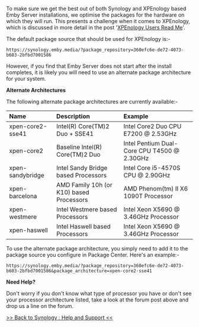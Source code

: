 To make sure we get the best out of both Synology and XPEnology based Emby Server installations, we optimise the packages for the hardware on which they will run. This presents a challenge when it comes to XPEnology, which is discussed in more detail in the post '[XPEnology Users Read Me](https://emby.media/community/index.php?/topic/40411-xpenology-users-read-me/)'.

The default package source that should be used for XPEnology is:-

    https://synology.emby.media/?package_repository=360efc6e-de72-4073-b603-2bfbd7001586

However, if you find that Emby Server does not start after the install completes, it is likely you will need to use an alternate package architecture for your system.

__Alternate Architectures__

The following alternate package architectures are currently available:-

| Name | Description | Example |
| :---- | :----------- | :------- |
| xpen-core2-sse41 | Intel(R) Core(TM)2 Duo + SSE41 | Intel Core2 Duo CPU E7200 @ 2.53GHz |
| xpen-core2 | Baseline Intel(R) Core(TM)2 Duo | Intel Pentium Dual-Core CPU T4500 @ 2.30GHz |
| xpen-sandybridge | Intel Sandy Bridge based Processors | Intel Core i5-4570S CPU @ 2.90GHz |
| xpen-barcelona | AMD Family 10h (or K10) based Processors | AMD Phenom(tm) II X6 1090T Processor |
| xpen-westmere | Intel Westmere based Processors | Intel Xeon X5690 @ 3.46GHz Processor |
| xpen-haswell| Intel Haswell based Processors | Intel Xeon X5690 @ 3.46GHz Processor |

To use the alternate package architecture, you simply need to add it to the package source you configure in Package Center. Here's an example:-

    https://synology.emby.media/?package_repository=360efc6e-de72-4073-b603-2bfbd7001586&package_architecture=xpen-core2-sse41

__Need Help?__

Don't worry if you don't know what type of processor you have or don't see your processor architecture listed, take a look at the forum post above and drop us a line on the forum.

[>> Back to Synology : Help and Support <<](https://github.com/MediaBrowser/Wiki/wiki/Synology-:-Help-and-Support)